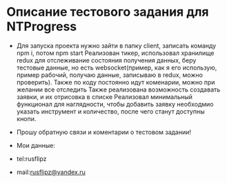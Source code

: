 # Описание тестового задания для NTProgress
* Для запуска проекта нужно зайти в папку client, записать команду npm i, потом npm start
Реализован тикер, использовал хранилище redux для отслеживание состояния получения данных, беру тестовые данные, но есть websocket(пример, как я его использую, пример рабочий, получаю данные, записываю в redux, можно проверить). Также по коду постоянно идут коменарии, можно при желании все отследить
Также реализована возможность создавать заявки, и их отрисовка в списке
Реализовал минимальный функционал для наглядности, чтобы добавить заявку необходмио указать инструмент и количество, после чего станут доступны кнопи.

* Прошу обратную связи и коментарии о тестовом задании!

* Мои данные:
* tel:rusflipz
* mail:rusflipz@yandex.ru
